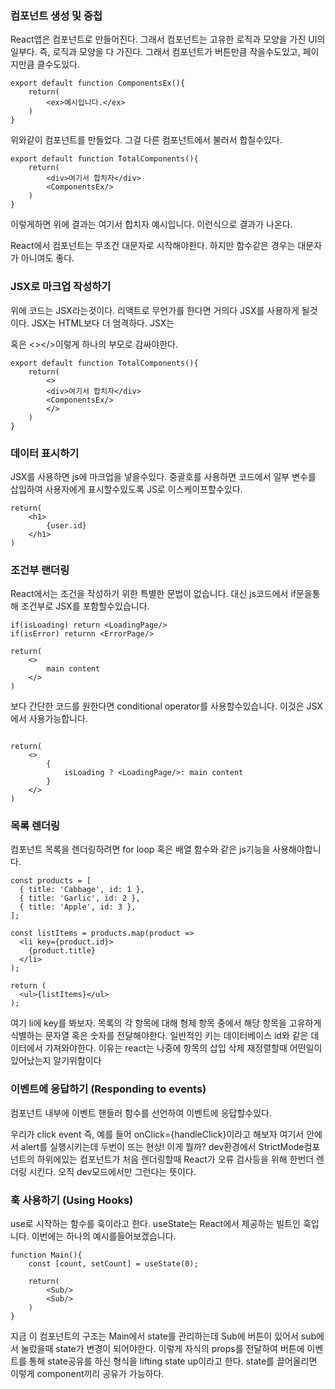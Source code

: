 ### 컴포넌트 생성 및 중첩

React앱은 컴포넌트로 만들어진다. 그래서 컴포넌트는 고유한 로직과 모양을 가진 UI의 일부다. 즉, 로직과 모양을 다 가진다. 그래서 컴포넌트가 버튼만큼 작을수도있고, 페이지만큼 클수도있다.

```
export default function ComponentsEx(){
    return(
        <ex>예시입니다.</ex>
    )
}
```

위와같이 컴포넌트를 만들었다. 그걸 다른 컴포넌트에서 불러서 합칠수있다.

```
export default function TotalComponents(){
    return(
        <div>여기서 합치자</div>
        <ComponentsEx/>
    )
}
```

이렇게하면 위에 결과는
여기서 합치자
예시입니다.
이런식으로 결과가 나온다.

React에서 컴포넌트는 무조건 대문자로 시작해야한다. 하지만 함수같은 경우는 대문자가 아니여도 좋다.

### JSX로 마크업 작성하기

위에 코드는 JSX라는것이다. 리액트로 무언가를 한다면 거의다 JSX를 사용하게 될것이다. JSX는 HTML보다 더 엄격하다. JSX는 <div></div>혹은 <></>이렇게 하나의 부모로 감싸야한다.

```
export default function TotalComponents(){
    return(
        <>
        <div>여기서 합치자</div>
        <ComponentsEx/>
        </>
    )
}
```

### 데이터 표시하기

JSX를 사용하면 js에 마크업을 넣을수있다. 중괄호를 사용하면 코드에서 일부 변수를 삽입하여 사용자에게 표시할수있도록 JS로 이스케이프할수있다.

```
return(
    <h1>
        {user.id}
    </h1>
)
```

### 조건부 랜더링

React에서는 조건을 작성하기 위한 특별한 문법이 없습니다. 대신 js코드에서 if문을통해 조건부로 JSX를 포함할수있습니다.

```
if(isLoading) return <LoadingPage/>
if(isError) returnn <ErrorPage/>

return(
    <>
        main content
    </>
)
```

보다 간단한 코드를 원한다면 conditional operator를 사용할수있습니다. 이것은 JSX에서 사용가능합니다.

```

return(
    <>
        {
            isLoading ? <LoadingPage/>: main content
        }
    </>
)
```

### 목록 렌더링

컴포넌트 목록을 렌더링하려면 for loop 혹은 배열 함수와 같은 js기능을 사용해야합니다.

```
const products = [
  { title: 'Cabbage', id: 1 },
  { title: 'Garlic', id: 2 },
  { title: 'Apple', id: 3 },
];
```

```
const listItems = products.map(product =>
  <li key={product.id}>
    {product.title}
  </li>
);

return (
  <ul>{listItems}</ul>
);
```

여기 li에 key를 봐보자. 목록의 각 항목에 대해 형제 항목 중에서 해당 항목을 고유하게 식별하는 문자열 혹은 숫자를 전달해야한다. 일반적인 키는 데이터베이스 id와 같은 데이터에서 가져와야한다. 이유는 react는 나중에 항목의 삽입 삭제 재정렬할때 어떤일이 있어났는지 알기위함이다

### 이벤트에 응답하기 (Responding to events)

컴포넌트 내부에 이벤트 핸들러 함수를 선언하여 이벤트에 응답할수있다.

우리가 click event 즉, 예를 들어 onClick={handleClick}이라고 해보자 여기서 안에서 alert를 실행시키는데 두번이 뜨는 현상! 이게 뭘까? dev환경에서 StrictMode컴포넌트의 하위에있는 컴포넌트가 처음 렌더링할때 React가 오류 검사등을 위해 한번더 렌더링 시킨다. 오직 dev모드에서만 그런다는 뜻이다.

### 훅 사용하기 (Using Hooks)

use로 시작하는 함수를 훅이라고 한다. useState는 React에서 제공하는 빌트인 훅입니다. 이번에는 하나의 예시를들어보겠습니다.

```
function Main(){
    const [count, setCount] = useState(0);

    return(
        <Sub/>
        <Sub/>
    )
}
```

지금 이 컴포넌트의 구조는 Main에서 state를 관리하는데 Sub에 버튼이 있어서 sub에서 눌렀을때 state가 변경이 되어야한다. 이렇게 자식의 props를 전달하여 버튼에 이벤트를 통해 state공유를 하신 형식을 lifting state up이라고 한다. state를 끌어올리면 이렇게 component끼리 공유가 가능하다.
